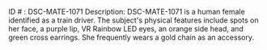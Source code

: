 ID # : DSC-MATE-1071
Description: DSC-MATE-1071 is a human female identified as a train driver. The subject's physical features include spots on her face, a purple lip, VR Rainbow LED eyes, an orange side head, and green cross earrings. She frequently wears a gold chain as an accessory.